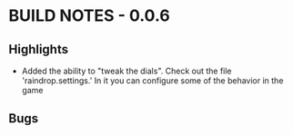 # BUILD NOTES - 0.0.6

## Highlights
-   Added the ability to "tweak the dials". Check out
    the file 'raindrop.settings.' In it you can configure
    some of the behavior in the game

## Bugs